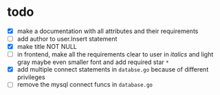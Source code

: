 # todo

- [x] make a documentation with all attributes and their requirements
- [ ] add author to user.Insert statement
- [x] make title NOT NULL
- [ ] in frontend, make all the requirements clear to user in *italics* and light gray maybe even smaller font and add required star `*`
- [x] add multiple connect statements in `databse.go` because of different privileges
- [ ] remove the mysql connect funcs in `database.go`
